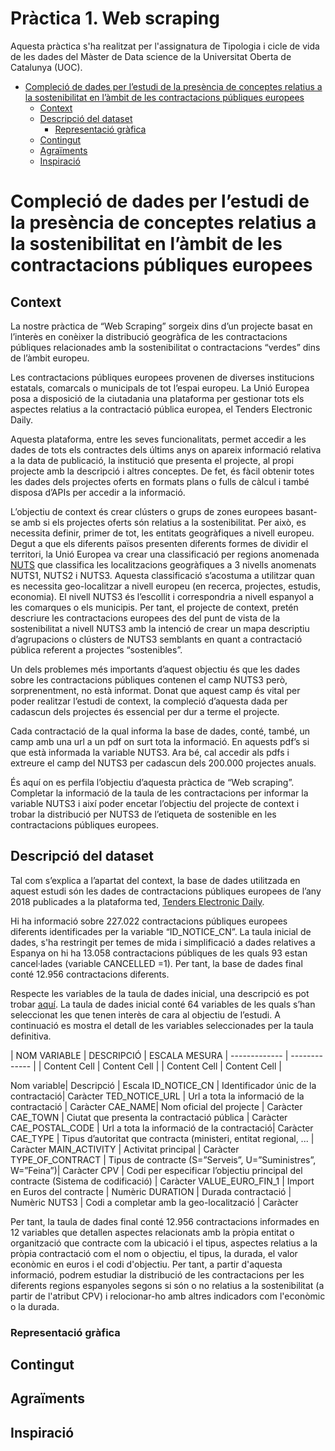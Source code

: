 # Pràctica 1. Web scraping

Aquesta pràctica s'ha realitzat per l'assignatura de Tipologia i cicle de vida de les dades del Màster de Data science de la Universitat Oberta de Catalunya (UOC).

<!-- TOC depthFrom:1 depthTo:8 withLinks:1 updateOnSave:1 orderedList:0 -->

- [Compleció de dades per l’estudi de la presència de conceptes relatius a la sostenibilitat en l’àmbit de les contractacions públiques europees](#Compleció-de-dades-per-l’estudi-de-la-presència-de-conceptes-relatius-a-la-sostenibilitat-en-l’àmbit-de-les-contractacions-públiques-europees)
    - [Context](#context)
    - [Descripció del dataset](#descripció-del-dataset)
      - [Representació gràfica](#representació-gràfica)
    - [Contingut](#contingut)
    - [Agraïments](#agraïments)
    - [Inspiració](#inspiració)

<!-- /TOC -->
# Compleció de dades per l’estudi de la presència de conceptes relatius a la sostenibilitat en l’àmbit de les contractacions públiques europees

## Context

La nostre pràctica de “Web Scraping” sorgeix dins d’un projecte basat en l’interès en conèixer la distribució geogràfica de les contractacions públiques relacionades amb la sostenibilitat o contractacions “verdes” dins de l’àmbit europeu.
 
Les contractacions públiques europees provenen de diverses institucions estatals, comarcals o municipals de tot l’espai europeu. La Unió Europea posa a disposició de la ciutadania una plataforma per gestionar tots els aspectes relatius a la contractació pública europea, el Tenders Electronic Daily.
 
Aquesta plataforma, entre les seves funcionalitats, permet accedir a les dades de tots els contractes dels últims anys on apareix informació relativa a la data de publicació, la institució que presenta el projecte, al propi projecte amb la descripció i altres conceptes. De fet, és fàcil obtenir totes les dades dels projectes oferts en formats plans o fulls de càlcul i també disposa d’APIs per accedir a la informació.
 
L’objectiu de context és crear clústers o grups de zones europees basant-se amb si els projectes oferts són relatius a la sostenibilitat. Per això, es necessita definir, primer de tot, les entitats geogràfiques a nivell europeu. Degut a que els diferents països presenten diferents formes de dividir el territori, la Unió Europea va crear una classificació per regions anomenada [NUTS](https://ec.europa.eu/eurostat/web/nuts/background) que classifica les localitzacions geogràfiques a 3 nivells anomenats NUTS1, NUTS2 i NUTS3. Aquesta classificació s’acostuma a utilitzar quan es necessita geo-localitzar a nivell europeu (en recerca, projectes, estudis, economia). El nivell NUTS3 és l’escollit i correspondria a nivell espanyol a les comarques o els municipis.
Per tant, el projecte de context, pretén descriure les contractacions europees des del punt de vista de la sostenibilitat a nivell NUTS3 amb la intenció de crear un mapa descriptiu d’agrupacions o clústers de NUTS3 semblants en quant a contractació pública referent a projectes “sostenibles”.
 
Un dels problemes més importants d’aquest objectiu és que les dades sobre les contractacions públiques contenen el camp NUTS3 però, sorprenentment, no està informat. Donat que aquest camp és vital per poder realitzar l’estudi de context, la compleció d’aquesta dada per cadascun dels projectes és essencial per dur a terme el projecte.
 
Cada contractació de la qual informa la base de dades, conté, també, un camp amb una url a un pdf on surt tota la informació. En aquests pdf’s si que està informada la variable NUTS3. Ara bé, cal accedir als pdfs i extreure el camp del NUTS3 per cadascun dels 200.000 projectes anuals.
 
És aquí on es perfila l’objectiu d’aquesta pràctica de “Web scraping”. Completar la informació de la taula de les contractacions per informar la variable NUTS3 i així poder encetar l’objectiu del projecte de context i trobar la distribució per NUTS3 de l’etiqueta de sostenible en les contractacions públiques europees.

## Descripció del dataset

Tal com s’explica a l’apartat del context, la base de dades utilitzada en aquest estudi són les dades de contractacions públiques europees de l’any 2018 publicades a la plataforma ted, [Tenders Electronic Daily](https://data.europa.eu/euodp/en/data/dataset/ted-csv). 

Hi ha informació sobre 227.022 contractacions públiques europees diferents identificades per la variable “ID_NOTICE_CN”.
La taula inicial de dades, s'ha restringit per temes de mida i simplificació a dades relatives a Espanya on hi ha 13.058 contractacions públiques de les quals 93 estan cancel·lades (variable CANCELLED =1). Per tant, la base de dades final conté 12.956 contractacions diferents.

Respecte les variables de la taula de dades inicial, una descripció es pot trobar [aquí](https://data.europa.eu/euodp/en/data/dataset/ted-csv/resource/08c8857c-d42e-4dd2-a55f-1c44e629e76f). La taula de dades inicial conté 64 variables de les quals s’han seleccionat les que tenen interès de cara al objectiu de l’estudi. A continuació es mostra el detall de les variables seleccionades per la taula definitiva.

| NOM VARIABLE  | DESCRIPCIÓ | ESCALA MESURA
| ------------- | ------------- |
| Content Cell  | Content Cell  |
| Content Cell  | Content Cell  |


Nom variable| 	Descripció	| Escala
ID_NOTICE_CN | 	Identificador únic de la contractació| 	Caràcter
TED_NOTICE_URL	| Url a tota la informació de la contractació | 	Caràcter
CAE_NAME| 	Nom oficial del projecte | Caràcter
CAE_TOWN | 	Ciutat que presenta la contractació pública | 	Caràcter
CAE_POSTAL_CODE	| Url a tota la informació de la contractació| 	Caràcter
CAE_TYPE | 	Tipus d’autoritat que contracta (ministeri, entitat regional, ...	| Caràcter
MAIN_ACTIVITY | 	Activitat principal 	| Caràcter
TYPE_OF_CONTRACT |  	Tipus de contracte (S=”Serveis”, U=”Suministres”, W=”Feina”)| 	Caràcter
CPV	| Codi per especificar l’objectiu principal del contracte (Sistema de codificació) | Caràcter
VALUE_EURO_FIN_1 | 	Import en Euros del contracte | 	Numèric
DURATION | 	Durada contractació | 	Numèric
NUTS3 | 	Codi a completar amb la geo-localització | 	Caràcter

Per tant, la taula de dades final conté 12.956 contractacions informades en 12 variables que detallen aspectes relacionats amb la pròpia entitat o organització que contracte com la ubicació i el tipus, aspectes relatius a la pròpia contractació com el nom o objectiu, el tipus, la durada, el valor econòmic en euros i el codi d'objectiu. Per tant, a partir d'aquesta informació, podrem estudiar la distribució de les contractacions per les diferents regions espanyoles segons si són o no relatius a la sostenibilitat (a partir de l'atribut CPV) i relocionar-ho amb altres indicadors com l'econòmic o la durada. 


### Representació gràfica

## Contingut

## Agraïments

## Inspiració

